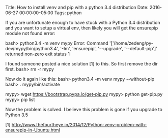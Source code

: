 Title: How to install venv and pip with a python 3.4 distribution
Date: 2016-06-27 00:00:00-05:00
Tags: python


If you are unfortunate enough to have stuck with a Python 3.4 distribution and you want to setup a virtual env, then likely you will get the ensurepip module not found error:

bash> python3.4 -m venv mypy
Error: Command '['/home/zedeng/py-dev/mypy/bin/python3.4', '-Im', 'ensurepip', '--upgrade', '--default-pip']' returned non-zero exit status 1

I found someone posted a nice solution [1] to this. So first remove the dir first.
bash> rm -r mypy

Now do it again like this:
bash> python3.4 -m venv mypy --without-pip
bash> . mypy/bin/activate
 
mypy> wget https://bootstrap.pypa.io/get-pip.py
mypy> python get-pip.py 
mypy> pip list 

Now the problem is solved. I believe this problem is gone if you upgrade to Python 3.5

[1] http://www.thefourtheye.in/2014/12/Python-venv-problem-with-ensurepip-in-Ubuntu.html 

